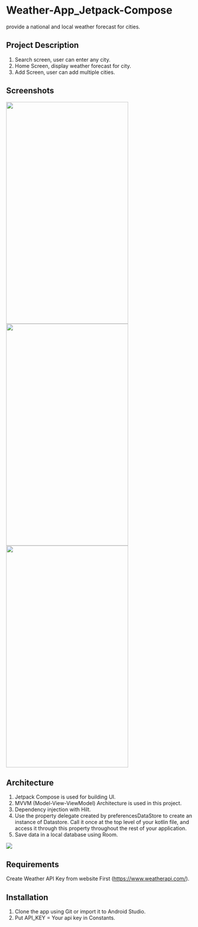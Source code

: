 # Weather-App_Jetpack-Compose
 provide a national and local weather forecast for cities.
 
## Project Description
1. Search screen, user can enter any city. 
2. Home Screen, display weather forecast for city.
3. Add Screen, user can add multiple cities.

## Screenshots
<img src="https://user-images.githubusercontent.com/103647107/226849071-07a63805-82ec-4b00-9147-09b2da947ee4.png" width="330" height="600" >
<img src="https://user-images.githubusercontent.com/103647107/226849302-7eb91ed7-57ea-4323-ac66-50512b122861.png" width="330" height="600" >
<img src="https://user-images.githubusercontent.com/103647107/226849323-71ae27a2-cdd7-40b5-90ac-3e5175e08662.png" width="330" height="600" >

## Architecture
1. Jetpack Compose is used for building UI.
2. MVVM (Model-View-ViewModel) Architecture is used in this project.
3. Dependency injection with Hilt.
4. Use the property delegate created by preferencesDataStore to create an instance of Datastore<Preferences>. Call it once at the top level of your kotlin file, and access it through this property throughout the rest of your application.
5. Save data in a local database using Room.

<img src="https://user-images.githubusercontent.com/103647107/226852362-e900c44f-6484-4b9e-9741-d095380210bc.png" >

## Requirements
Create Weather API Key from website First (https://www.weatherapi.com/).

## Installation
1. Clone the app using Git or import it to Android Studio.
2. Put API_KEY = Your api key in Constants.
